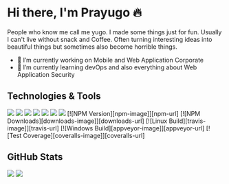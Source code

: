 # Hi there, I'm Prayugo 🔥

People who know me call me yugo. I made some things just for fun. Usually I can't live without snack and Coffee. Often turning interesting ideas into beautiful things but sometimes also become horrible things.

- 🔭 I’m currently working on Mobile and Web Application Corporate
- 🌱 I’m currently learning devOps and also everything about Web Application Security

## Technologies & Tools
![](https://img.shields.io/badge/OS-Linux-informational?style=flat&logo=linux&logoColor=white&color=2bbc8a)
![](https://img.shields.io/badge/Tools-Apache-informational?style=flat&logo=apache&logoColor=white&color=2bbc8a)
![](https://img.shields.io/badge/Code-PHP-informational?style=flat&logo=php&logoColor=white&color=2bbc8a)
![](https://img.shields.io/badge/Code-Laravel-informational?style=flat&logo=laravel&logoColor=white&color=2bbc8a)
![](https://img.shields.io/badge/Code-Flutter-informational?style=flat&logo=flutter&logoColor=white&color=2bbc8a)
![](https://img.shields.io/badge/Tools-PostgreSQL-informational?style=flat&logo=postgresql&logoColor=white&color=2bbc8a)
![](https://img.shields.io/badge/Tools-MySQL-informational?style=flat&logo=mysql&logoColor=white&color=2bbc8a)
[![NPM Version][npm-image]][npm-url]
[![NPM Downloads][downloads-image]][downloads-url]
[![Linux Build][travis-image]][travis-url]
[![Windows Build][appveyor-image]][appveyor-url]
[![Test Coverage][coveralls-image]][coveralls-url]

## GitHub Stats
<p>
  <img src="https://github-readme-stats.vercel.app/api/top-langs/?username=Prayugo24&hide_border=true&hide=html,css&theme=dark" />
  <img src="https://github-readme-stats.vercel.app/api?username=Prayugo24&line_height=27&count_private=true&hide_border=true&show_icons=true&theme=dark">
</p>
